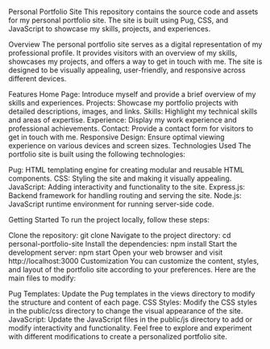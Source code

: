 Personal Portfolio Site
This repository contains the source code and assets for my personal portfolio site. The site is built using Pug, CSS, and JavaScript to showcase my skills, projects, and experiences.

Overview
The personal portfolio site serves as a digital representation of my professional profile. It provides visitors with an overview of my skills, showcases my projects, and offers a way to get in touch with me. The site is designed to be visually appealing, user-friendly, and responsive across different devices.

Features
Home Page: Introduce myself and provide a brief overview of my skills and experiences.
Projects: Showcase my portfolio projects with detailed descriptions, images, and links.
Skills: Highlight my technical skills and areas of expertise.
Experience: Display my work experience and professional achievements.
Contact: Provide a contact form for visitors to get in touch with me.
Responsive Design: Ensure optimal viewing experience on various devices and screen sizes.
Technologies Used
The portfolio site is built using the following technologies:

Pug: HTML templating engine for creating modular and reusable HTML components.
CSS: Styling the site and making it visually appealing.
JavaScript: Adding interactivity and functionality to the site.
Express.js: Backend framework for handling routing and serving the site.
Node.js: JavaScript runtime environment for running server-side code.

Getting Started
To run the project locally, follow these steps:

Clone the repository: git clone <repository-url>
Navigate to the project directory: cd personal-portfolio-site
Install the dependencies: npm install
Start the development server: npm start
Open your web browser and visit http://localhost:3000
Customization
You can customize the content, styles, and layout of the portfolio site according to your preferences. Here are the main files to modify:

Pug Templates: Update the Pug templates in the views directory to modify the structure and content of each page.
CSS Styles: Modify the CSS styles in the public/css directory to change the visual appearance of the site.
JavaScript: Update the JavaScript files in the public/js directory to add or modify interactivity and functionality.
Feel free to explore and experiment with different modifications to create a personalized portfolio site.
